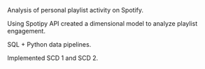 Analysis of personal playlist activity on Spotify.

Using Spotipy API created a dimensional model to analyze playlist engagement.

SQL + Python data pipelines.

Implemented SCD 1 and SCD 2.
